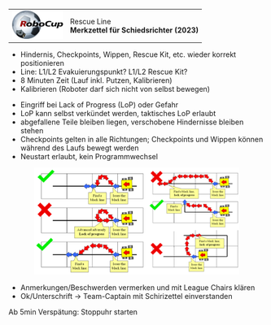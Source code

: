 <table border="0"><tr>
<td><img src="robocup.png" width="100" /></td>
<td>Rescue Line<br><b>Merkzettel für Schiedsrichter (2023)<b></td>
</tr></table>

* Hindernis, Checkpoints, Wippen, Rescue Kit, etc. wieder korrekt positionieren
* Line: L1/L2 Evakuierungspunkt? L1/L2 Rescue Kit?
* 8 Minuten Zeit (Lauf inkl. Putzen, Kalibrieren)
* Kalibrieren (Roboter darf sich nicht von selbst bewegen)
- Eingriff bei Lack of Progress (LoP) oder Gefahr
- LoP kann selbst verkündet werden, taktisches LoP erlaubt
- abgefallene Teile bleiben liegen, verschobene Hindernisse bleiben stehen
- Checkpoints gelten in alle Richtungen; Checkpoints und Wippen können während des Laufs bewegt werden
- Neustart erlaubt, kein Programmwechsel

<p align="center"><img src="lop.png" style="width: 80%;" /></p>

* Anmerkungen/Beschwerden vermerken und mit League Chairs klären
* Ok/Unterschrift &rarr; Team-Captain mit Schirizettel einverstanden

Ab 5min Verspätung: Stoppuhr starten

<!--
PDF export via VS Code extension yzane.markdown-pdf
Ctrl+Shift+P -> Markdown PDF Export
Settings:
- markdown-pdf.displayHeaderFooter false
- format A5
- margins: top/bottom 1 cm, left/right 0.5 cm
-->
